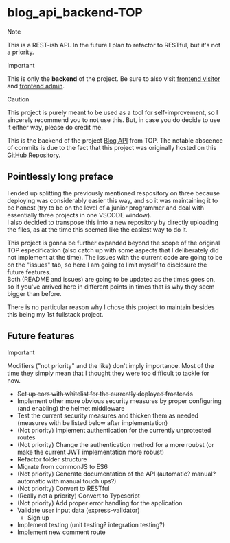 # blog_api_backend-TOP

> [!NOTE]
> This is a REST-ish API. In the future I plan to refactor to RESTful, but it's not a priority.

> [!IMPORTANT]
> This is only the **backend** of the project. Be sure to also visit [frontend visitor](https://github.com/Isutomu/blog_api_visitor-TOP) and [frontend admin](https://github.com/Isutomu/blog_api_admin-TOP).

> [!CAUTION]
> This project is purely meant to be used as a tool for self-improvement, so I sincerely recommend you to not use this. But, in case you do decide to use it either way, please do credit me.

This is the backend of the project [Blog API](https://www.theodinproject.com/lessons/node-path-nodejs-blog-api) from TOP.
The notable abscence of commits is due to the fact that this project was originally hosted on this [GitHub Repository](https://github.com/Isutomu/blog_api-TOP).

## Pointlessly long preface

I ended up splitting the previously mentioned respository on three because deploying was considerably easier this way, and so it was maintaining it to be honest (try to be on the level of a junior programmer and deal with essentially three projects in one VSCODE window).\
I also decided to transpose this into a new repository by directly uploading the files, as at the time this seemed like the easiest way to do it.

This project is gonna be further expanded beyond the scope of the original TOP especification (also catch up with some aspects that I deliberately did not implement at the time).
The issues with the current code are going to be on the "issues" tab, so here I am going to limit myself to disclosure the future features.\
Both (README and issues) are going to be updated as the times goes on, so if you've arrived here in different points in times that is why they seem bigger than before.

There is no particular reason why I chose this project to maintain besides this being my 1st fullstack project.

## Future features

> [!IMPORTANT]
> Modifiers ("not priority" and the like) don't imply importance. Most of the time they simply mean that I thought they were too difficult to tackle for now.

- ~~Set up cors with whitelist for the currently deployed frontends~~
- Implement other more obvious security measures by proper configuring (and enabling) the helmet middleware
- Test the current security measures and thicken them as needed (measures with be listed below after implementation)
- (Not priority) Implement authentication for the currently unprotected routes
- (Not priority) Change the authentication method for a more roubst (or make the current JWT implementation more robust)
- Refactor folder structure
- Migrate from commonJS to ES6
- (Not priority) Generate documentation of the API (automatic? manual? automatic with manual touch ups?)
- (Not priority) Convert to RESTful
- (Really not a priority) Convert to Typescript
- (Not priority) Add proper error handling for the application
- Validate user input data (express-validator)
  - ~~Sign up~~
- Implement testing (unit testing? integration testing?)
- Implement new comment route
